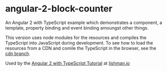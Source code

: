 # angular-2-block-counter

An Angular 2 with TypeScript example which demonstrates a component, a template, property binding and event binding amoungst other things. 

This version uses node modules for the resources and compiles the TypeScript into JavaScript during development.
To see how to load the resources from a CDN and comile the TypeScript in the browser, 
see the [cdn branch](https://github.com/marklishman/angular-2-block-counter/tree/cdn). 

Used by the [Angular 2 with TypeScript Tutorial](http://lishman.io/angular-2-tutorial) at [lishman.io](http://lishman.io)
